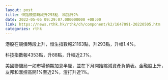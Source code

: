 ```yaml
---
layout: post
title: 恒指競價時段升293點　科指升2%
date: 2022-05-05 09:29:07.000000000 +08:00
link: https://news.rthk.hk/rthk/ch/component/k2/1647091-20220505.htm
categories: rthk
---
```


港股在競價時段上升，恒生指數報21163點，升293點，升幅1.4%。

科技指數報4353點，升88點，升幅近2.1%。

美國聯儲局一如市場預期加息半厘，並在下月開始縮減資產負債表。金融股上升，友邦和滙控高開1%至近2%，渣打升近1%。
